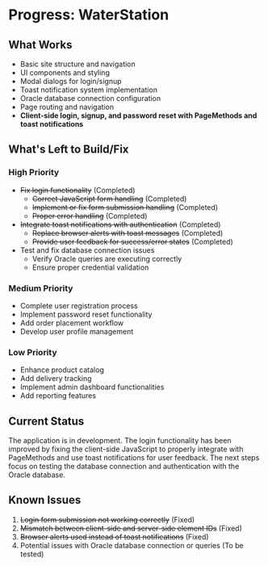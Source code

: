 # Progress: WaterStation

## What Works
- Basic site structure and navigation
- UI components and styling
- Modal dialogs for login/signup
- Toast notification system implementation
- Oracle database connection configuration
- Page routing and navigation
- **Client-side login, signup, and password reset with PageMethods and toast notifications**

## What's Left to Build/Fix

### High Priority
- ~~Fix login functionality~~ (Completed)
  - ~~Correct JavaScript form handling~~ (Completed)
  - ~~Implement or fix form submission handling~~ (Completed)
  - ~~Proper error handling~~ (Completed)
- ~~Integrate toast notifications with authentication~~ (Completed)
  - ~~Replace browser alerts with toast messages~~ (Completed)
  - ~~Provide user feedback for success/error states~~ (Completed)
- Test and fix database connection issues
  - Verify Oracle queries are executing correctly
  - Ensure proper credential validation

### Medium Priority
- Complete user registration process
- Implement password reset functionality
- Add order placement workflow
- Develop user profile management

### Low Priority
- Enhance product catalog
- Add delivery tracking
- Implement admin dashboard functionalities
- Add reporting features

## Current Status
The application is in development. The login functionality has been improved by fixing the client-side JavaScript to properly integrate with PageMethods and use toast notifications for user feedback. The next steps focus on testing the database connection and authentication with the Oracle database.

## Known Issues
1. ~~Login form submission not working correctly~~ (Fixed)
2. ~~Mismatch between client-side and server-side element IDs~~ (Fixed)
3. ~~Browser alerts used instead of toast notifications~~ (Fixed)
4. Potential issues with Oracle database connection or queries (To be tested)